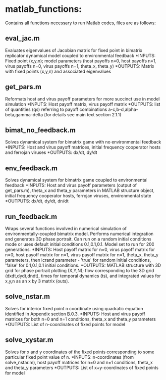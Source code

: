 # matlab_functions:
Contains all functions necessary to run Matlab codes, files are as follows:

## eval_jac.m 
Evaluates eigenvalues of Jacobian matrix for fixed point in bimatrix replicator dynamical model coupled to environmental feedback
*INPUTS: Fixed point (x,y,n); model parameters (host payoffs n=0, host payoffs n=1, virus payoffs n=0, virus payoffs n=1, theta_x, theta_y)
*OUTPUTS: Matrix with fixed points (x,y,n) and associated eigenvalues

## get_pars.m
Reformats host and virus payoff parameters for more succinct use in model simulation
*INPUTS: Host payoff matrix, virus payoff matrix
*OUTPUTS: list of quantities (qs) referring to payoff combinations a-c,b-d,alpha-beta,gamma-delta (for details see main text section 2.1.1)


## bimat_no_feedback.m 
Solves dynamical system for bimatrix game with no environmental feedback
*INPUTS: Host and virus payoff matrices, initial frequency cooperator hosts and ferrojan viruses
*OUTPUTS: dx/dt, dy/dt


## env_feedback.m 
Solves dynamical system for bimatrix game coupled to environmental feedback
*INPUTS: Host and virus payoff parameters (output of get_pars.m), theta_x and theta_y parameters in MATLAB structure object, initial frequency cooperator hosts, ferrojan viruses, environmental state
*OUTPUTS: dx/dt, dy/dt, dn/dt


## run_feedback.m 
Wraps several functions involved in numerical simulation of environmentally-coupled bimatrix model. Performs numerical integration and generates 3D phase portrait. Can run on a random initial conditions mode or uses default initial conditions 0.1,0.1,0.1. Model set to run for 200 generations.
*INPUTS: Host payoff matrix for n=0, virus payoff matrix for n=0, host payoff matrix for n=1, virus payoff matrix for n=1, theta_x, theta_y parameters, then icrand parameter - 'true' for random initial conditions, 'false' for 0.1,0.1,0.1 initial conditions.
*OUTPUTS: MATLAB structure with 3D grid for phase portrait plotting (X,Y,N); flow corresponding to the 3D grid (dxdt,dydt,dndt), times for temporal dynamics (ts), and integrated values for x,y,n as an x by 3 matrix (outs). 


## solve_nstar.m 
Solves for interior fixed point n coordinate using quadratic equation identified in Appendix section B.0.3. 
*INPUTS: Host and virus payoff matrices for both n=0 and n=1 conditions, theta_x and theta_y parameters
*OUTPUTS: List of n-coordinates of fixed points for model


## solve_xystar.m 
Solves for x and y coordinates of the fixed points corresponding to some particular fixed point value of n. 
*INPUTS: n-coordinates (from solve_nstar.m), host payoff matrices for n=0 and n=1 conditions, theta_x and theta_y parameters
*OUTPUTS: List of x+y-coordinates of fixed points for model